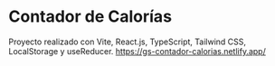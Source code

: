 # Contador de Calorías
Proyecto realizado con Vite, React.js, TypeScript, Tailwind CSS, LocalStorage y useReducer. 
https://gs-contador-calorias.netlify.app/
